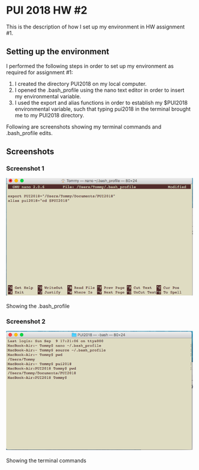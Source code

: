 # PUI 2018 HW #2
This is the description of how I set up my environment in HW assignment #1.

## Setting up the environment

I performed the following steps in order to set up my environment as required for assignment #1:

1. I created the directory PUI2018 on my local computer.
2. I opened the .bash_profile using the nano text editor in order to insert my environmental variable.
3. I used the export and alias functions in order to establish my $PUI2018 environmental variable, such that typing pui2018 in the terminal brought me to my PUI2018 directory.

Following are screenshots showing my terminal commands and .bash_profile edits.

## Screenshots

### Screenshot 1
![Alt text](../HW1_ti582/Screenshots/Screenshot_1.png)
<br/><br/> Showing the .bash_profile

### Screenshot 2
![Alt text](../HW1_ti582/Screenshots/Screenshot_2.png)
<br/><br/> Showing the terminal commands
